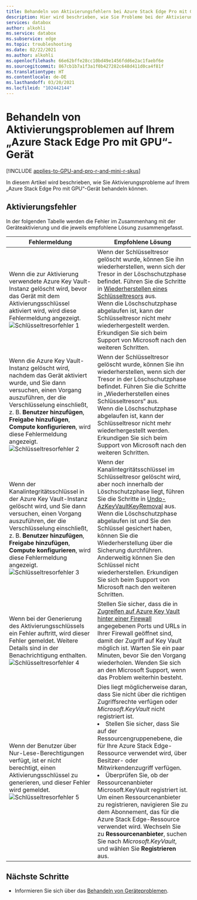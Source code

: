 ```yaml
---
title: Behandeln von Aktivierungsfehlern bei Azure Stack Edge Pro mit GPU im Azure-Portal | Microsoft-Dokumentation
description: Hier wird beschrieben, wie Sie Probleme bei der Aktivierung von Azure Stack Edge Pro mit GPU und Schlüsseltresorprobleme behandeln können.
services: databox
author: alkohli
ms.service: databox
ms.subservice: edge
ms.topic: troubleshooting
ms.date: 02/22/2021
ms.author: alkohli
ms.openlocfilehash: 66e62bffe28cc10bd49e1456fdd6e2ac1faebf6e
ms.sourcegitcommit: 867cb1b7a1f3a1f0b427282c648d411d0ca4f81f
ms.translationtype: HT
ms.contentlocale: de-DE
ms.lasthandoff: 03/20/2021
ms.locfileid: "102442144"
---
```

# <a name="troubleshoot-activation-issues-on-your-azure-stack-edge-pro-gpu-device"></a>Behandeln von Aktivierungsproblemen auf Ihrem „Azure Stack Edge Pro mit GPU“-Gerät 

[!INCLUDE [applies-to-GPU-and-pro-r-and-mini-r-skus](../../includes/azure-stack-edge-applies-to-gpu-pro-r-mini-r-sku.md)]

In diesem Artikel wird beschrieben, wie Sie Aktivierungsprobleme auf Ihrem „Azure Stack Edge Pro mit GPU“-Gerät behandeln können. 


## <a name="activation-errors"></a>Aktivierungsfehler

In der folgenden Tabelle werden die Fehler im Zusammenhang mit der Geräteaktivierung und die jeweils empfohlene Lösung zusammengefasst.

| Fehlermeldung| Empfohlene Lösung |
|------------------------------------------------------|--------------------------------------|
| Wenn die zur Aktivierung verwendete Azure Key Vault-Instanz gelöscht wird, bevor das Gerät mit dem Aktivierungsschlüssel aktiviert wird, wird diese Fehlermeldung angezeigt. <br> ![Schlüsseltresorfehler 1](./media/azure-stack-edge-gpu-troubleshoot-activation/key-vault-error-1.png)  | Wenn der Schlüsseltresor gelöscht wurde, können Sie ihn wiederherstellen, wenn sich der Tresor in der Löschschutzphase befindet. Führen Sie die Schritte in [Wiederherstellen eines Schlüsseltresors](../key-vault/general/key-vault-recovery.md#list-recover-or-purge-soft-deleted-secrets-keys-and-certificates) aus. <br>Wenn die Löschschutzphase abgelaufen ist, kann der Schlüsseltresor nicht mehr wiederhergestellt werden. Erkundigen Sie sich beim Support von Microsoft nach den weiteren Schritten. |
| Wenn die Azure Key Vault-Instanz gelöscht wird, nachdem das Gerät aktiviert wurde, und Sie dann versuchen, einen Vorgang auszuführen, der die Verschlüsselung einschließt, z. B. **Benutzer hinzufügen**, **Freigabe hinzufügen**, **Compute konfigurieren**, wird diese Fehlermeldung angezeigt. <br> ![Schlüsseltresorfehler 2](./media/azure-stack-edge-gpu-troubleshoot-activation/key-vault-error-2.png)    | Wenn der Schlüsseltresor gelöscht wurde, können Sie ihn wiederherstellen, wenn sich der Tresor in der Löschschutzphase befindet. Führen Sie die Schritte in „Wiederherstellen eines Schlüsseltresors“ aus. <br>Wenn die Löschschutzphase abgelaufen ist, kann der Schlüsseltresor nicht mehr wiederhergestellt werden. Erkundigen Sie sich beim Support von Microsoft nach den weiteren Schritten. |
| Wenn der Kanalintegritätsschlüssel in der Azure Key Vault-Instanz gelöscht wird, und Sie dann versuchen, einen Vorgang auszuführen, der die Verschlüsselung einschließt, z. B. **Benutzer hinzufügen**, **Freigabe hinzufügen**, **Compute konfigurieren**, wird diese Fehlermeldung angezeigt. <br> ![Schlüsseltresorfehler 3](./media/azure-stack-edge-gpu-troubleshoot-activation/key-vault-error-3.png) | Wenn der Kanalintegritätsschlüssel im Schlüsseltresor gelöscht wird, aber noch innerhalb der Löschschutzphase liegt, führen Sie die Schritte in [Undo-AzKeyVaultKeyRemoval](/powershell/module/az.keyvault/undo-azkeyvaultkeyremoval) aus. <br>Wenn die Löschschutzphase abgelaufen ist und Sie den Schlüssel gesichert haben, können Sie die Wiederherstellung über die Sicherung durchführen. Anderweitig können Sie den Schlüssel nicht wiederherstellen. Erkundigen Sie sich beim Support von Microsoft nach den weiteren Schritten. |
| Wenn bei der Generierung des Aktivierungsschlüssels ein Fehler auftritt, wird dieser Fehler gemeldet. Weitere Details sind in der Benachrichtigung enthalten. <br> ![Schlüsseltresorfehler 4](./media/azure-stack-edge-gpu-troubleshoot-activation/key-vault-error-4.png)   | Stellen Sie sicher, dass die in [Zugreifen auf Azure Key Vault hinter einer Firewall](../key-vault/general/access-behind-firewall.md) angegebenen Ports und URLs in Ihrer Firewall geöffnet sind, damit der Zugriff auf Key Vault möglich ist. Warten Sie ein paar Minuten, bevor Sie den Vorgang wiederholen. Wenden Sie sich an den Microsoft Support, wenn das Problem weiterhin besteht. |
| Wenn der Benutzer über Nur-Lese-Berechtigungen verfügt, ist er nicht berechtigt, einen Aktivierungsschlüssel zu generieren, und dieser Fehler wird gemeldet. <br> ![Schlüsseltresorfehler 5](./media/azure-stack-edge-gpu-troubleshoot-activation/key-vault-error-5.png) | Dies liegt möglicherweise daran, dass Sie nicht über die richtigen Zugriffsrechte verfügen oder *Microsoft.KeyVault* nicht registriert ist.<li>Stellen Sie sicher, dass Sie auf der Ressourcengruppenebene, die für Ihre Azure Stack Edge-Ressource verwendet wird, über Besitzer- oder Mitwirkendenzugriff verfügen.</li><li>Überprüfen Sie, ob der Ressourcenanbieter Microsoft.KeyVault registriert ist. Um einen Ressourcenanbieter zu registrieren, navigieren Sie zu dem Abonnement, das für die Azure Stack Edge-Ressource verwendet wird. Wechseln Sie zu **Ressourcenanbieter**, suchen Sie nach *Microsoft.KeyVault*, und wählen Sie **Registrieren** aus.</li> |

## <a name="next-steps"></a>Nächste Schritte

- Informieren Sie sich über das [Behandeln von Geräteproblemen](azure-stack-edge-gpu-troubleshoot.md).
